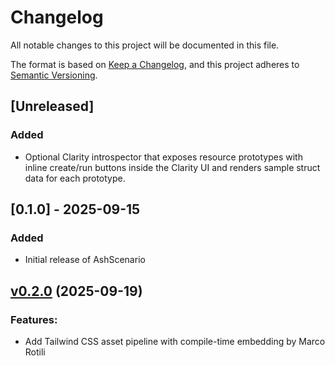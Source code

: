 # Changelog

All notable changes to this project will be documented in this file.

The format is based on [Keep a Changelog](https://keepachangelog.com/en/1.0.0/),
and this project adheres to [Semantic Versioning](https://semver.org/spec/v2.0.0.html).

## [Unreleased]

### Added
- Optional Clarity introspector that exposes resource prototypes with inline
  create/run buttons inside the Clarity UI and renders sample struct data for
  each prototype.

## [0.1.0] - 2025-09-15

### Added
- Initial release of AshScenario

<!-- changelog -->

## [v0.2.0](https://github.com/marot/ash_scenario/compare/v0.1.0...v0.2.0) (2025-09-19)




### Features:

* Add Tailwind CSS asset pipeline with compile-time embedding by Marco Rotili